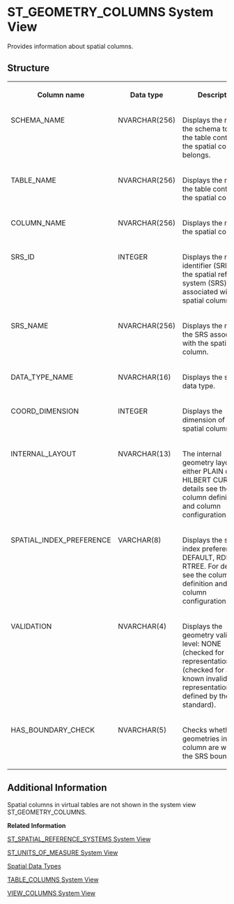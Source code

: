 <!-- loiod23480cdd2951014bc59de575a0b05fa -->

# ST\_GEOMETRY\_COLUMNS System View

Provides information about spatial columns.



<a name="loiod23480cdd2951014bc59de575a0b05fa___s_t__g_e_o_m_e_t_r_y__c_o_l_u_m_n_s_1struct_ST_GEOMETRY_COLUMNS"/>

## Structure


<table>
<tr>
<th valign="top">

Column name



</th>
<th valign="top">

Data type



</th>
<th valign="top">

Description



</th>
</tr>
<tr>
<td valign="top">

SCHEMA\_NAME



</td>
<td valign="top">

NVARCHAR\(256\)



</td>
<td valign="top">

Displays the name of the schema to which the table containing the spatial column belongs.



</td>
</tr>
<tr>
<td valign="top">

TABLE\_NAME



</td>
<td valign="top">

NVARCHAR\(256\)



</td>
<td valign="top">

Displays the name of the table containing the spatial column.



</td>
</tr>
<tr>
<td valign="top">

COLUMN\_NAME



</td>
<td valign="top">

NVARCHAR\(256\)



</td>
<td valign="top">

Displays the name of the spatial column.



</td>
</tr>
<tr>
<td valign="top">

SRS\_ID



</td>
<td valign="top">

INTEGER



</td>
<td valign="top">

Displays the numeric identifier \(SRID\) for the spatial reference system \(SRS\) associated with the spatial column.



</td>
</tr>
<tr>
<td valign="top">

SRS\_NAME



</td>
<td valign="top">

NVARCHAR\(256\)



</td>
<td valign="top">

Displays the name of the SRS associated with the spatial column.



</td>
</tr>
<tr>
<td valign="top">

DATA\_TYPE\_NAME



</td>
<td valign="top">

NVARCHAR\(16\)



</td>
<td valign="top">

Displays the spatial data type.



</td>
</tr>
<tr>
<td valign="top">

COORD\_DIMENSION



</td>
<td valign="top">

INTEGER



</td>
<td valign="top">

Displays the dimension of the spatial column.



</td>
</tr>
<tr>
<td valign="top">

INTERNAL\_LAYOUT



</td>
<td valign="top">

NVARCHAR\(13\)



</td>
<td valign="top">

The internal geometry layout, either PLAIN or HILBERT CURVE. For details see the column definition and column configuration.



</td>
</tr>
<tr>
<td valign="top">

SPATIAL\_INDEX\_PREFERENCE



</td>
<td valign="top">

VARCHAR\(8\)



</td>
<td valign="top">

Displays the spatial index preference: DEFAULT, RDICT, or RTREE. For details see the column definition and the column configuration.



</td>
</tr>
<tr>
<td valign="top">

VALIDATION



</td>
<td valign="top">

NVARCHAR\(4\)



</td>
<td valign="top">

Displays the geometry validation level: NONE \(checked for bad representation\)/FULL \(checked for all known invalid representations as defined by the OGC standard\).



</td>
</tr>
<tr>
<td valign="top">

HAS\_BOUNDARY\_CHECK



</td>
<td valign="top">

NVARCHAR\(5\)



</td>
<td valign="top">

Checks whether the geometries in the column are within the SRS boundaries



</td>
</tr>
</table>



<a name="loiod23480cdd2951014bc59de575a0b05fa___r_e_o_r_g__p_l_a_n_1fulldesc_REORG_PLAN"/>

## Additional Information

Spatial columns in virtual tables are not shown in the system view ST\_GEOMETRY\_COLUMNS.

**Related Information**  


[ST\_SPATIAL\_REFERENCE\_SYSTEMS System View](st-spatial-reference-systems-system-view-d23499b.md "Provides information about spatial reference systems.")

[ST\_UNITS\_OF\_MEASURE System View](st-units-of-measure-system-view-d234b23.md "Provides information about spatial units of measure.")

[Spatial Data Types](../../010-SQL-Reference/spatial-data-types-8efe5a4.md "Spatial data types are used to store values that contain spatial data, such as points, lines, or polygons.")

[TABLE\_COLUMNS System View](table-columns-system-view-2100d33.md "Provides information about available table columns.")

[VIEW\_COLUMNS System View](view-columns-system-view-21028f1.md "Lists available view columns.")

